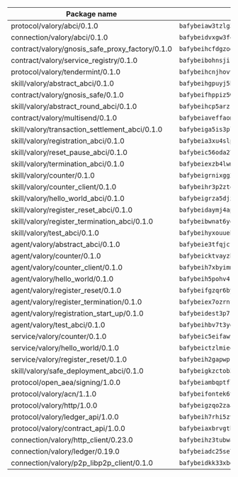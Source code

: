 | Package name                                                  | Package hash                                                  |
| ------------------------------------------------------------- | ------------------------------------------------------------- |
| protocol/valory/abci/0.1.0                                    | `bafybeiaw3tzlg3rkvnn5fcufblktmfwngmxugn4yo7pyjp76zz6aqtqcay` |
| connection/valory/abci/0.1.0                                  | `bafybeidvxgw3f4hpbmswuifpla4oj2mrqf7je37ar62zqmwuwqvxxzj73m` |
| contract/valory/gnosis_safe_proxy_factory/0.1.0               | `bafybeihcfdgzogabjmal37lw3yyjbgzgehgg5ekanp5socbz3nkskwiqi4` |
| contract/valory/service_registry/0.1.0                        | `bafybeibohnsjir4k7244ovm7232bzy2y2v4kswrgxxq4wnnxhlr2gecbby` |
| protocol/valory/tendermint/0.1.0                              | `bafybeihcnjhovvyyfbkuw5sjyfx2lfd4soeocfqzxz54g67333m6nk5gxq` |
| skill/valory/abstract_abci/0.1.0                              | `bafybeihgpuyj5bqlkpwl52r43okgyvnnsx7vzot5iptnjmcfdpl3577tjq` |
| contract/valory/gnosis_safe/0.1.0                             | `bafybeifhppiz5wnvwcf5ucf4yfklef4twh7fveixqy5vf2pfnt5dr37hbm` |
| skill/valory/abstract_round_abci/0.1.0                        | `bafybeihcp5arzsm6btzj2d25hd4bxqouu3nnmwjfhpcapc4ugq22tlxswa` |
| contract/valory/multisend/0.1.0                               | `bafybeiaveffaomsnmsc5hx62o77u7ilma6eipox7m5lrwa56737ektva3i` |
| skill/valory/transaction_settlement_abci/0.1.0                | `bafybeiga5is3plgk723vlk6m6lks5ok4olb2i2rqzxjwinokvgnwljuu7e` |
| skill/valory/registration_abci/0.1.0                          | `bafybeia3xu4slpgovvcgiappzgmotil2mfvgl4iejwpi6vawkm3jr5w5le` |
| skill/valory/reset_pause_abci/0.1.0                           | `bafybeic56oda27soy7yoo7nwhq4ke2rf3alohxjhnurh5ozaelzsjlehry` |
| skill/valory/termination_abci/0.1.0                           | `bafybeiexzb4lwmm63rpydcos6vhu3itincc2n5ta6b5h7xlq6oidoqhabe` |
| skill/valory/counter/0.1.0                                    | `bafybeigrnixgg2f274snzooyhim3idrii5bte63iemlpphssx75tmxynkq` |
| skill/valory/counter_client/0.1.0                             | `bafybeihr3p2ztqpbgzuo4xi7gwq4hjcc3khibirritnxkajaugshlzxjke` |
| skill/valory/hello_world_abci/0.1.0                           | `bafybeigrza5djxf74pabphtzg5d45fjcryjnvbylzwvoe7jkwj5pae2vte` |
| skill/valory/register_reset_abci/0.1.0                        | `bafybeidaymj4apmowrydyw3zhz37krooimgnnk2fl4hcn2gekhk56qltzu` |
| skill/valory/register_termination_abci/0.1.0                  | `bafybeibwnat6yoeupqb5xg6oujpocoh7kdatwc3sohlhm4n42bji5ysgny` |
| skill/valory/test_abci/0.1.0                                  | `bafybeihyxouuehhrwkdonn4nslp2itmejriwxssq2j4xkmapknj7amccsa` |
| agent/valory/abstract_abci/0.1.0                              | `bafybeie3tfqjcfbvs4gd2ntpkopnpjm7tpkrkcsitgmxybahs47iwuzs7m` |
| agent/valory/counter/0.1.0                                    | `bafybeicktvayzbcazvokfp6srvazvppyqeank3hlwjqccnxa3pflv5wkjy` |
| agent/valory/counter_client/0.1.0                             | `bafybeih7xbyimmzl7qi53zbyga4lkcwbbxprfsricn4fn2tvryrt4thebe` |
| agent/valory/hello_world/0.1.0                                | `bafybeih5pohv4sx4cjzv76byptd62pywp6hd55agdaotc7j7bia5hbphse` |
| agent/valory/register_reset/0.1.0                             | `bafybeifgzqr6bymb7bgx3vw7ke6jsqkz45opq5ixzgh5eeqf6jinec5mxi` |
| agent/valory/register_termination/0.1.0                       | `bafybeiex7ozrnfwctf3yleuqgsdkx2qikykigjl74w2wki5hdkq5jkni2y` |
| agent/valory/registration_start_up/0.1.0                      | `bafybeidest3p7kt3iyt5dat5iq6qxf24zds55qcqgkvibb4fca2v5ehq3i` |
| agent/valory/test_abci/0.1.0                                  | `bafybeihbv7t3ygflmx5ol7jhb6vcgwwjnqicwi4birgk5zx64odh4vlojq` |
| service/valory/counter/0.1.0                                  | `bafybeic5eifawyftsxj3yfhp4jogueud3rtvq6oftztdq7kl4lej3vku5i` |
| service/valory/hello_world/0.1.0                              | `bafybeictzlmieoxc7qbt7ws3w5sm2uugycg5776md2qxjkadfn42av72vy` |
| service/valory/register_reset/0.1.0                           | `bafybeih2gapwpcoggcvatyyhrvnjverbo2edetmgui2q7gcdaiflczhcrm` |
| skill/valory/safe_deployment_abci/0.1.0                       | `bafybeigkzctob3kqniuveeatzoqhbgp2awbuo5jpsslcppwveryfy3saae` |
| protocol/open_aea/signing/1.0.0                               | `bafybeiambqptflge33eemdhis2whik67hjplfnqwieoa6wblzlaf7vuo44` |
| protocol/valory/acn/1.1.0                                     | `bafybeifontek6tvaecatoauiule3j3id6xoktpjubvuqi3h2jkzqg7zh7a` |
| protocol/valory/http/1.0.0                                    | `bafybeigzqo2zaakcjtzzsm6dh4x73v72xg6ctk6muyp5uq5ueb7y34fbxy` |
| protocol/valory/ledger_api/1.0.0                              | `bafybeih7rhi5zvfvwakx5ifgxsz2cfipeecsh7bm3gnudjxtvhrygpcftq` |
| protocol/valory/contract_api/1.0.0                            | `bafybeiaxbrvgtbdrh4lslskuxyp4awyr4whcx3nqq5yrr6vimzsxg5dy64` |
| connection/valory/http_client/0.23.0                          | `bafybeihz3tubwado7j3wlivndzzuj3c6fdsp4ra5r3nqixn3ufawzo3wii` |
| connection/valory/ledger/0.19.0                               | `bafybeiadc25se7dgnn4mufztwpzdono4xsfs45qknzdqyi3gckn6ccuv44` |
| connection/valory/p2p_libp2p_client/0.1.0                     | `bafybeidkk33xbga54szmitk6uwsi3ef56hbbdbuasltqtiyki34hgfpnxa` |
